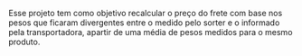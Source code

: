 Esse projeto tem como objetivo recalcular o preço do frete com base nos pesos que ficaram divergentes entre o medido pelo sorter e o informado pela transportadora, apartir de uma média de pesos medidos para o mesmo produto.
